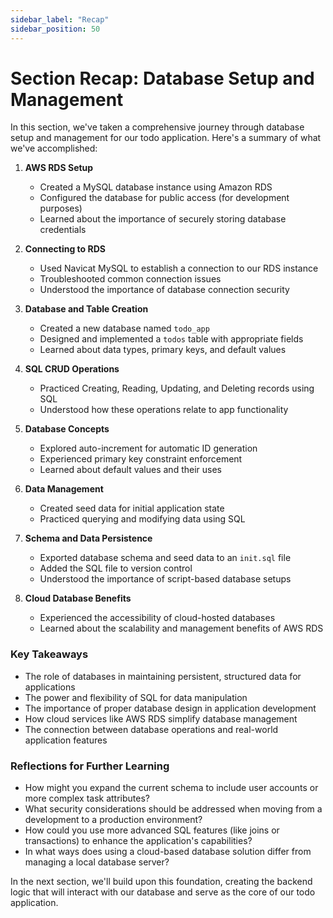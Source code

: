 ```yaml
---
sidebar_label: "Recap"
sidebar_position: 50
---
```


# Section Recap: Database Setup and Management

In this section, we've taken a comprehensive journey through database setup and management for our todo application. Here's a summary of what we've accomplished:

1. **AWS RDS Setup**

   - Created a MySQL database instance using Amazon RDS
   - Configured the database for public access (for development purposes)
   - Learned about the importance of securely storing database credentials

2. **Connecting to RDS**

   - Used Navicat MySQL to establish a connection to our RDS instance
   - Troubleshooted common connection issues
   - Understood the importance of database connection security

3. **Database and Table Creation**

   - Created a new database named `todo_app`
   - Designed and implemented a `todos` table with appropriate fields
   - Learned about data types, primary keys, and default values

4. **SQL CRUD Operations**

   - Practiced Creating, Reading, Updating, and Deleting records using SQL
   - Understood how these operations relate to app functionality

5. **Database Concepts**

   - Explored auto-increment for automatic ID generation
   - Experienced primary key constraint enforcement
   - Learned about default values and their uses

6. **Data Management**

   - Created seed data for initial application state
   - Practiced querying and modifying data using SQL

7. **Schema and Data Persistence**

   - Exported database schema and seed data to an `init.sql` file
   - Added the SQL file to version control
   - Understood the importance of script-based database setups

8. **Cloud Database Benefits**
   - Experienced the accessibility of cloud-hosted databases
   - Learned about the scalability and management benefits of AWS RDS

### Key Takeaways

- The role of databases in maintaining persistent, structured data for applications
- The power and flexibility of SQL for data manipulation
- The importance of proper database design in application development
- How cloud services like AWS RDS simplify database management
- The connection between database operations and real-world application features

### Reflections for Further Learning

- How might you expand the current schema to include user accounts or more complex task attributes?
- What security considerations should be addressed when moving from a development to a production environment?
- How could you use more advanced SQL features (like joins or transactions) to enhance the application's capabilities?
- In what ways does using a cloud-based database solution differ from managing a local database server?

In the next section, we'll build upon this foundation, creating the backend logic that will interact with our database and serve as the core of our todo application.
